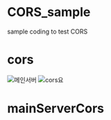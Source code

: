 # CORS_sample
sample coding to test CORS

# cors
![메인서버]('./img_cors/20190503_112208.png')
![cors요]('./img_cors/20190503_112338.png')

# mainServerCors



